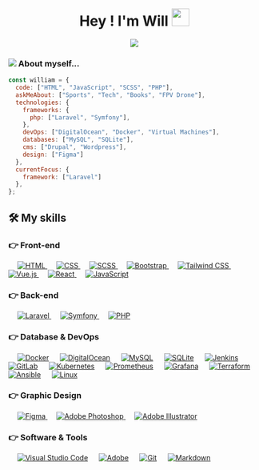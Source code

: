 <h1 align="center">Hey ! I'm Will <img src="https://media.giphy.com/media/hvRJCLFzcasrR4ia7z/giphy.gif" width="35"></h1>
<p align="center">
 <a href="https://github.com/DenverCoder1/readme-typing-svg"><img src="https://readme-typing-svg.herokuapp.com?lines=constant+learning&center=true&width=500&height=50"></a>
</p>

### <img src='https://c.tenor.com/4g2CTdIpMdAAAAAi/mario-mario-dancing.gif'> About myself...

```javascript
const william = {
  code: ["HTML", "JavaScript", "SCSS", "PHP"],
  askMeAbout: ["Sports", "Tech", "Books", "FPV Drone"],
  technologies: {
    frameworks: {
      php: ["Laravel", "Symfony"],
    },
    devOps: ["DigitalOcean", "Docker", "Virtual Machines"],
    databases: ["MySQL", "SQLite"],
    cms: ["Drupal", "Wordpress"],
    design: ["Figma"]
  },
  currentFocus: {
    framework: ["Laravel"]
  },
};

```

## 🛠️ My skills

### 👉 Front-end

<p align="left"> &emsp; <a href="https://www.w3.org/html/" target="_blank"> <img alt="HTML" src="https://img.shields.io/badge/HTML5%20-%23E34F26.svg?logo=html5&logoColor=white"> </a> &emsp; <a href="https://www.w3schools.com/css/" target="_blank"> <img alt="CSS" src="https://img.shields.io/badge/CSS%20-%231572B6.svg?logo=css3&logoColor=white"> </a> &emsp; <a href="https://sass-lang.com/" target="_blank"> <img alt="SCSS" src="https://img.shields.io/badge/SCSS-%23CC6699.svg?logo=sass&logoColor=white"> </a> &emsp; <a href="https://getbootstrap.com" target="_blank"> <img alt="Bootstrap" src="https://img.shields.io/badge/Bootstrap-%23563D7C.svg?style=flat&logo=bootstrap&logoColor=white"/> </a> &emsp; <a href="https://tailwindcss.com/" target="_blank"> <img alt="Tailwind CSS" src="https://img.shields.io/badge/Tailwind_CSS-38B2AC?logo=tailwind-css&logoColor=white"/> </a> &emsp; <a href="https://vuejs.org/" target="_blank"> <img alt="Vue.js" src="https://img.shields.io/badge/Vue.js-35495E?logo=vue.js&logoColor=4FC08D"/> </a> &emsp; <a href="https://reactjs.org/" target="_blank"> <img alt="React" src="https://img.shields.io/badge/React-20232A?logo=react&logoColor=61DAFB"/> </a> &emsp; <a href="https://developer.mozilla.org/en-US/docs/Web/JavaScript" target="_blank"> <img alt="JavaScript" src="https://img.shields.io/badge/JavaScript%20-%23F7DF1E.svg?logo=javascript&logoColor=black"> </a> </p>

### 👉 Back-end

<p align="left"> &emsp; <a href="https://laravel.com/" target="_blank"> <img alt="Laravel" src="https://img.shields.io/badge/Laravel-FF2D20?logo=laravel&logoColor=white"/> </a> &emsp; <a href="https://symfony.com/" target="_blank"> <img alt="Symfony" src="https://img.shields.io/badge/Symfony-000000?logo=symfony&logoColor=white"/> </a> &emsp; <a href="https://www.php.net/" target="_blank"> <img alt="PHP" src="https://img.shields.io/badge/PHP-777BB4?logo=php&logoColor=white"> </a> </p>

### 👉 Database & DevOps

<p align="left"> &emsp; <a href="https://www.docker.com/"><img alt="Docker" src="https://img.shields.io/badge/Docker-%230db7ed.svg?style=flat&logo=docker&logoColor=white"></a> &emsp; <a href="https://www.digitalocean.com/"><img alt="DigitalOcean" src="https://img.shields.io/badge/DigitalOcean-0080FF?style=flat&logo=digitalocean&logoColor=white"></a> &emsp; <a href="https://www.mysql.com/"><img alt="MySQL" src="https://img.shields.io/badge/MySQL-00000F?style=flat&logo=mysql&logoColor=white"></a> &emsp; <a href="https://www.sqlite.org/"><img alt="SQLite" src="https://img.shields.io/badge/SQLite-003B57?style=flat&logo=sqlite&logoColor=white"></a> &emsp; <a href="https://jenkins.io/"><img alt="Jenkins" src="https://img.shields.io/badge/Jenkins-D24939?style=flat&logo=jenkins&logoColor=white"></a> &emsp; <a href="https://about.gitlab.com/"><img alt="GitLab" src="https://img.shields.io/badge/GitLab-330F63?style=flat&logo=gitlab&logoColor=white"></a> &emsp; <a href="https://kubernetes.io/"><img alt="Kubernetes" src="https://img.shields.io/badge/Kubernetes-326CE5?style=flat&logo=kubernetes&logoColor=white"></a> &emsp; <a href="https://prometheus.io/"><img alt="Prometheus" src="https://img.shields.io/badge/Prometheus-E6522C?style=flat&logo=prometheus&logoColor=white"></a> &emsp; <a href="https://grafana.com/"><img alt="Grafana" src="https://img.shields.io/badge/Grafana-F46800?style=flat&logo=grafana&logoColor=white"></a> &emsp; <a href="https://www.terraform.io/"><img alt="Terraform" src="https://img.shields.io/badge/Terraform-623CE4?style=flat&logo=terraform&logoColor=white"></a> &emsp; <a href="https://www.ansible.com/"><img alt="Ansible" src="https://img.shields.io/badge/Ansible-EE0000?style=flat&logo=ansible&logoColor=white"></a> &emsp; <a href="https://www.linux.org/"><img alt="Linux" src="https://img.shields.io/badge/Linux-FCC624?style=flat&logo=linux&logoColor=black"></a> &emsp; </p>

### 👉 Graphic Design

<p> &emsp; <a href="https://www.figma.com/" target="_blank"> <img alt="Figma" src="https://img.shields.io/badge/Figma-F24E1E?style=flat&logo=figma&logoColor=white"/> </a> &emsp; <a href="https://www.adobe.com/fr/products/photoshop.html" target="_blank"> <img alt="Adobe Photoshop" src="https://img.shields.io/badge/Adobe%20Photoshop-00C9FF?style=flat&logo=adobe%20photoshop&logoColor=white"/> </a> &emsp; <a href="https://www.adobe.com/in/products/illustrator.html" target="_blank"> <img alt="Adobe Illustrator" src="https://img.shields.io/badge/Adobe%20Illustrator-FF9A00?style=flat&logo=adobe%20illustrator&logoColor=white"/> </a> </p>

### 👉 Software & Tools

<p> &emsp; <a href="https://code.visualstudio.com/"><img alt="Visual Studio Code" src="https://img.shields.io/badge/Visual%20Studio%20Code-0078d7.svg?logo=visual-studio-code&logoColor=white"></a> &emsp; <a href="https://www.adobe.com/fr/creativecloud.html"><img alt="Adobe" src="https://img.shields.io/badge/Adobe%20-%23FF0000.svg?logo=adobe&logoColor=white"></a> &emsp; <a href="https://git-scm.com/"><img alt="Git" src="https://img.shields.io/badge/Git%20-%23F05033.svg?logo=git&logoColor=white"></a> &emsp; <a href="https://docs.framasoft.org/fr/grav/markdown.html"><img alt="Markdown" src="https://img.shields.io/badge/Markdown-000000?style=flate&logo=markdown&logoColor=white"></a> &emsp; </p>